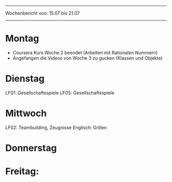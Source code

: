 
--- 
Wochenbericht von: 15.07 bis 21.07    

--- 
# Montag
- Coursera Kurs Woche 2 beendet (Arbeiten mit Rationalen Nummern)
- Angefangen die Videos von Woche 3 zu gucken (Klassen und Objekte)

# Dienstag
LF01: Gesellschaftsspiele
LF05: Gesellschaftsspiele
# Mittwoch 
LF02: Teambuilding, Zeugnisse
Englisch: Grillen


# Donnerstag


# Freitag:
